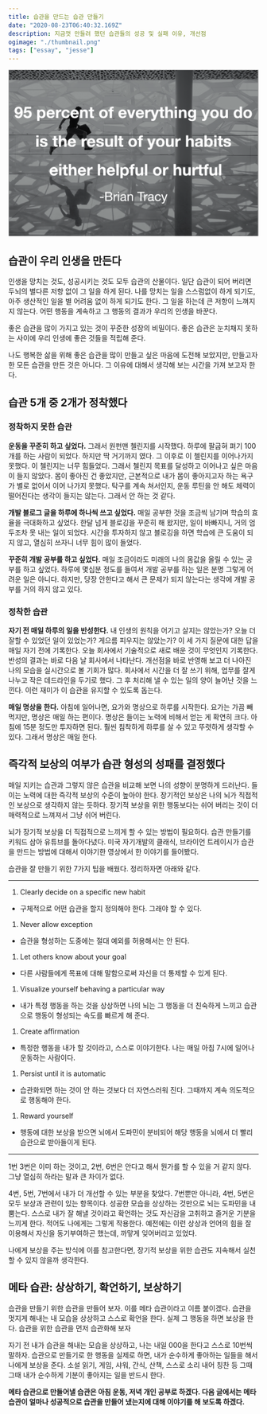 ```yaml
---
title: 습관을 만드는 습관 만들기
date: "2020-08-23T06:40:32.169Z"
description: 지금껏 만들려 했던 습관들의 성공 및 실패 이유, 개선점
ogimage: "./thumbnail.png"
tags: ["essay", "jesse"]
---
```


![](./thumbnail.png)

## 습관이 우리 인생을 만든다

인생을 망치는 것도, 성공시키는 것도 모두 습관의 산물이다. 일단 습관이 되어 버리면 두뇌의 별다른 저항 없이 그 일을 하게 된다. 나를 망치는 일을 스스럼없이 하게 되기도, 아주 생산적인 일을 별 어려움 없이 하게 되기도 한다. 그 일을 하는데 큰 저항이 느껴지지 않는다. 어떤 행동을 계속하고 그 행동의 결과가 우리의 인생을 바꾼다.

좋은 습관을 많이 가지고 있는 것이 꾸준한 성장의 비밀이다. 좋은 습관은 눈치채지 못하는 사이에 우리 인생에 좋은 것들을 적립해 준다.

나도 행복한 삶을 위해 좋은 습관을 많이 만들고 싶은 마음에 도전해 보았지만, 만들고자 한 모든 습관을 만든 것은 아니다. 그 이유에 대해서 생각해 보는 시간을 가져 보고자 한다.

## 습관 5개 중 2개가 정착했다

### 정착하지 못한 습관

**운동을 꾸준히 하고 싶었다.** 그래서 원펀맨 첼린지를 시작했다. 하루에 팔굽혀 펴기 100개를 하는 사람이 되었다. 하지만 딱 거기까지 였다. 그 이후로 이 첼린지를 이어나가지 못했다. 이 첼린지는 너무 힘들었다. 그래서 첼린지 목표를 달성하고 이어나고 싶은 마음이 들지 않았다. 몸이 좋아진 건 좋았지만, 근본적으로 내가 몸이 좋아지고자 하는 욕구가 별로 없어서 이어 나가지 못했다. 탁구를 계속 쳐서인지, 운동 루틴을 안 해도 체력이 떨어진다는 생각이 들지는 않는다. 그래서 안 하는 것 같다.

**개발 블로그 글을 하루에 하나씩 쓰고 싶었다.** 매일 공부한 것을 조금씩 남기며 학습의 효율을 극대화하고 싶었다. 한달 넘게 블로깅을 꾸준히 해 왔지만, 일이 바빠지니, 거의 엄두조차 못 내는 일이 되었다. 시간을 투자하지 않고 블로깅을 하면 학습에 큰 도움이 되지 않고, 열심히 쓰자니 너무 힘이 많이 들었다.

**꾸준히 개발 공부를 하고 싶었다.** 매일 조금이라도 미래의 나의 몸값을 올릴 수 있는 공부를 하고 싶었다. 하루에 몇십분 정도를 들여서 개발 공부를 하는 일은 분명 그렇게 어려운 일은 아니다. 하지만, 당장 안한다고 해서 큰 문제가 되지 않는다는 생각에 개발 공부를 거의 하지 않고 있다.

### 정착한 습관

**자기 전 매일 하루의 일을 반성한다.** 내 인생의 원칙을 어기고 살지는 않았는가? 오늘 더 잘할 수 있었던 일이 있었는가? 게으름 피우지는 않았는가? 이 세 가지 질문에 대한 답을 매일 자기 전에 기록한다. 오늘 회사에서 기술적으로 새로 배운 것이 무엇인지 기록한다. 반성의 결과는 바로 다음 날 회사에서 나타난다. 개선점을 바로 반영해 보고 더 나아진 나의 모습을 실시간으로 볼 기회가 많다. 회사에서 시간을 더 잘 쓰기 위해, 업무를 잘게 나누고 작은 데드라인을 두기로 했다. 그 후 처리해 낼 수 있는 일의 양이 늘어난 것을 느낀다. 이런 재미가 이 습관을 유지할 수 있도록 돕는다.

**매일 명상을 한다.** 아침에 일어나면, 요가와 명상으로 하루를 시작한다. 요가는 가끔 빼먹지만, 명상은 매일 하는 편이다. 명상은 들이는 노력에 비해서 얻는 게 확연히 크다. 아침에 15분 정도만 투자하면 된다. 훨씬 침착하게 하루를 살 수 있고 뚜렷하게 생각할 수 있다. 그래서 명상은 매일 한다.

## 즉각적 보상의 여부가 습관 형성의 성패를 결정했다

매일 지키는 습관과 그렇지 않은 습관을 비교해 보면 나의 성향이 분명하게 드러난다. 들이는 노력에 대한 즉각적 보상의 수준이 높아야 한다. 장기적인 보상은 나의 뇌가 직접적인 보상으로 생각하지 않는 듯하다. 장기적 보상을 위한 행동보다는 쉬어 버리는 것이 더 매력적으로 느껴져서 그냥 쉬어 버린다.

뇌가 장기적 보상을 더 직접적으로 느끼게 할 수 있는 방법이 필요하다. 습관 만들기를 키워드 삼아 유튜브를 돌아다녔다. 미국 자기개발의 클래식, 브라이언 트레이시가 습관을 만드는 방법에 대해서 이야기한 영상에서 한 이야기를 들어봤다.

습관을 잘 만들기 위한 7가지 팁을 배웠다. 정리하자면 아래와 같다.

---

1. Clearly decide on a specific new habit

- 구체적으로 어떤 습관을 할지 정의해야 한다. 그래야 할 수 있다.

1. Never allow exception

- 습관을 형성하는 도중에는 절대 예외를 허용해서는 안 된다.

1. Let others know about your goal

- 다른 사람들에게 목표에 대해 말함으로써 자신을 더 통제할 수 있게 된다.

1. Visualize yourself behaving a particular way

- 내가 특정 행동을 하는 것을 상상하면 나의 뇌는 그 행동을 더 친숙하게 느끼고 습관으로 행동이 형성되는 속도를 빠르게 해 준다.

1. Create affirmation

- 특정한 행동을 내가 할 것이라고, 스스로 이야기한다. 나는 매일 아침 7시에 일어나 운동하는 사람이다.

1. Persist until it is automatic

- 습관화되면 하는 것이 안 하는 것보다 더 자연스러워 진다. 그때까지 계속 의도적으로 행동해야 한다.

1. Reward yourself

- 행동에 대한 보상을 받으면 뇌에서 도파민이 분비되어 해당 행동을 뇌에서 더 빨리 습관으로 받아들이게 된다.

---

1번 3번은 이미 하는 것이고, 2번, 6번은 안다고 해서 뭔가를 할 수 있을 거 같지 않다. 그냥 열심히 하라는 말과 큰 차이가 없다.

4번, 5번, 7번에서 내가 더 개선할 수 있는 부분을 찾았다. 7번뿐만 아니라, 4번, 5번은 모두 보상과 관련이 있는 항목이다. 성공한 모습을 상상하는 것만으로 뇌는 도파민을 내뿜는다. 스스로 내가 잘 해낼 것이라고 확언하는 것도 자신감을 고취하고 즐거운 기분을 느끼게 한다. 적어도 나에게는 그렇게 작용한다. 예전에는 이런 상상과 언어의 힘을 잘 이용해서 자신을 동기부여하곤 했는데, 까맣게 잊어버리고 있었다.

나에게 보상을 주는 방식에 이를 참고한다면, 장기적 보상을 위한 습관도 지속해서 실천할 수 있지 않을까 생각한다.

## 메타 습관: 상상하기, 확언하기, 보상하기

습관을 만들기 위한 습관을 만들어 보자. 이를 메타 습관이라고 이름 붙이겠다. 습관을 멋지게 해내는 내 모습을 상상하고 스스로 확언을 한다. 실제 그 행동을 하면 보상을 한다. 습관을 위한 습관을 먼저 습관화해 보자

자기 전 내가 습관을 해내는 모습을 상상하고, 나는 내일 000을 한다고 스스로 10번씩 말하자. 습관으로 만들기로 한 행동을 실제로 하면, 내가 순수하게 좋아하는 일들을 해서 나에게 보상을 준다. 소설 읽기, 게임, 샤워, 간식, 산책, 스스로 소리 내어 칭찬 등 그때그때 내가 순수하게 기분이 좋아지는 일을 반드시 한다.

**메타 습관으로 만들어낼 습관은 아침 운동, 저녁 개인 공부로 하겠다. 다음 글에서는 메타 습관이 얼마나 성공적으로 습관을 만들어 냈는지에 대해 이야기를 해 보도록 하겠다.**
